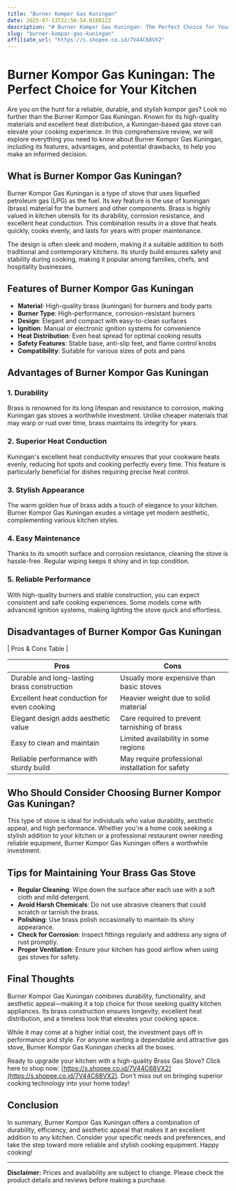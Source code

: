 ```yaml
---
title: "Burner Kompor Gas Kuningan"
date: 2025-07-13T22:50:54.018012Z
description: "# Burner Kompor Gas Kuningan: The Perfect Choice for Your Kitchen..."
slug: "burner-kompor-gas-kuningan"
affiliate_url: "https://s.shopee.co.id/7V44C68VX2"
---
```

# Burner Kompor Gas Kuningan: The Perfect Choice for Your Kitchen

Are you on the hunt for a reliable, durable, and stylish kompor gas? Look no further than the Burner Kompor Gas Kuningan. Known for its high-quality materials and excellent heat distribution, a Kuningan-based gas stove can elevate your cooking experience. In this comprehensive review, we will explore everything you need to know about Burner Kompor Gas Kuningan, including its features, advantages, and potential drawbacks, to help you make an informed decision.

## What is Burner Kompor Gas Kuningan?

Burner Kompor Gas Kuningan is a type of stove that uses liquefied petroleum gas (LPG) as the fuel. Its key feature is the use of kuningan (brass) material for the burners and other components. Brass is highly valued in kitchen utensils for its durability, corrosion resistance, and excellent heat conduction. This combination results in a stove that heats quickly, cooks evenly, and lasts for years with proper maintenance.

The design is often sleek and modern, making it a suitable addition to both traditional and contemporary kitchens. Its sturdy build ensures safety and stability during cooking, making it popular among families, chefs, and hospitality businesses.

## Features of Burner Kompor Gas Kuningan

- **Material**: High-quality brass (kuningan) for burners and body parts
- **Burner Type**: High-performance, corrosion-resistant burners
- **Design**: Elegant and compact with easy-to-clean surfaces
- **Ignition**: Manual or electronic ignition systems for convenience
- **Heat Distribution**: Even heat spread for optimal cooking results
- **Safety Features**: Stable base, anti-slip feet, and flame control knobs
- **Compatibility**: Suitable for various sizes of pots and pans

## Advantages of Burner Kompor Gas Kuningan

### 1. Durability

Brass is renowned for its long lifespan and resistance to corrosion, making Kuningan gas stoves a worthwhile investment. Unlike cheaper materials that may warp or rust over time, brass maintains its integrity for years.

### 2. Superior Heat Conduction

Kuningan's excellent heat conductivity ensures that your cookware heats evenly, reducing hot spots and cooking perfectly every time. This feature is particularly beneficial for dishes requiring precise heat control.

### 3. Stylish Appearance

The warm golden hue of brass adds a touch of elegance to your kitchen. Burner Kompor Gas Kuningan exudes a vintage yet modern aesthetic, complementing various kitchen styles.

### 4. Easy Maintenance

Thanks to its smooth surface and corrosion resistance, cleaning the stove is hassle-free. Regular wiping keeps it shiny and in top condition.

### 5. Reliable Performance

With high-quality burners and stable construction, you can expect consistent and safe cooking experiences. Some models come with advanced ignition systems, making lighting the stove quick and effortless.

## Disadvantages of Burner Kompor Gas Kuningan

| Pros & Cons Table |

| Pros | Cons |
|---|---|
| Durable and long-lasting brass construction | Usually more expensive than basic stoves |
| Excellent heat conduction for even cooking | Heavier weight due to solid material |
| Elegant design adds aesthetic value | Care required to prevent tarnishing of brass |
| Easy to clean and maintain | Limited availability in some regions |
| Reliable performance with sturdy build | May require professional installation for safety |

## Who Should Consider Choosing Burner Kompor Gas Kuningan?

This type of stove is ideal for individuals who value durability, aesthetic appeal, and high performance. Whether you're a home cook seeking a stylish addition to your kitchen or a professional restaurant owner needing reliable equipment, Burner Kompor Gas Kuningan offers a worthwhile investment.

## Tips for Maintaining Your Brass Gas Stove

- **Regular Cleaning**: Wipe down the surface after each use with a soft cloth and mild detergent.
- **Avoid Harsh Chemicals**: Do not use abrasive cleaners that could scratch or tarnish the brass.
- **Polishing**: Use brass polish occasionally to maintain its shiny appearance.
- **Check for Corrosion**: Inspect fittings regularly and address any signs of rust promptly.
- **Proper Ventilation**: Ensure your kitchen has good airflow when using gas stoves for safety.

## Final Thoughts

Burner Kompor Gas Kuningan combines durability, functionality, and aesthetic appeal—making it a top choice for those seeking quality kitchen appliances. Its brass construction ensures longevity, excellent heat distribution, and a timeless look that elevates your cooking space.

While it may come at a higher initial cost, the investment pays off in performance and style. For anyone wanting a dependable and attractive gas stove, Burner Kompor Gas Kuningan checks all the boxes.

Ready to upgrade your kitchen with a high-quality Brass Gas Stove? Click here to shop now: [https://s.shopee.co.id/7V44C68VX2](https://s.shopee.co.id/7V44C68VX2). Don’t miss out on bringing superior cooking technology into your home today!

## Conclusion

In summary, Burner Kompor Gas Kuningan offers a combination of durability, efficiency, and aesthetic appeal that makes it an excellent addition to any kitchen. Consider your specific needs and preferences, and take the step toward more reliable and stylish cooking equipment. Happy cooking!

---

**Disclaimer:** Prices and availability are subject to change. Please check the product details and reviews before making a purchase.